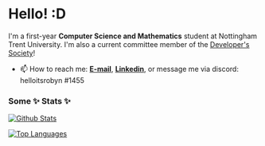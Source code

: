# Hello! :D
I'm a first-year **Computer Science and Mathematics** student at Nottingham Trent University. I'm also a current committee member of the [Developer's Society](https://github.com/NTUDevSoc)!

- 📫 How to reach me: [**E-mail**](mailto:robyn.leinster@btinternet.com), [**Linkedin**](https://www.linkedin.com/in/robynleinster/), or message me via discord: helloitsrobyn
#1455
 
### Some ✨ Stats ✨
[![Github Stats](https://github-readme-stats.vercel.app/api?username=robyntiger&show_icons=true&count_private=true&theme=vision-friendly-dark&hide_border=true&custom_title=Github%20Stats&line_height=24)](https://github.com/anuraghazra/github-readme-stats)

[![Top Languages](https://github-readme-stats.vercel.app/api/top-langs/?username=robyntiger&show_icons=true&hide_border=true&theme=vision-friendly-dark&langs_count=7&hide=ShaderLab,HLSL,ASP.NET,JavaScript&layout=compact&custom_title=Top%20Languages)](https://github.com/anuraghazra/github-readme-stats)
